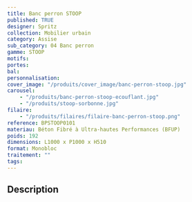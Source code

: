 ```yaml
---
title: Banc perron STOOP
published: TRUE
designer: Spritz
collection: Mobilier urbain
category: Assise
sub_category: 04 Banc perron
gamme: STOOP
motifs:
portes:
bal:
personnalisation:
cover_image: "/produits/cover_image/banc-perron-stoop.jpg"
carousel:
    - "/produits/banc-perron-stoop-ecouflant.jpg"
    - "/produits/stoop-sorbonne.jpg"
filaire:
    - "/produits/filaires/filaire-banc-perron-stoop.png"
reference: BPSTOOP0101
materiau: Béton Fibré à Ultra-hautes Performances (BFUP)
poids: 192
dimensions: L1000 x P1000 x H510
format: Monobloc
traitement: ""
tags:
---
```


## Description
